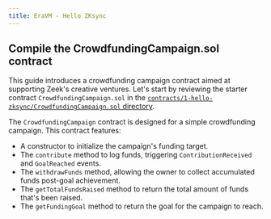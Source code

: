 ```yaml
---
title: EraVM - Hello ZKsync
---
```


## Compile the CrowdfundingCampaign.sol contract

This guide introduces a crowdfunding campaign contract aimed at supporting Zeek's creative ventures.
Let's start by reviewing the starter contract `CrowdfundingCampaign.sol` in the
[`contracts/1-hello-zksync/CrowdfundingCampaign.sol` directory][crowdfunding-campaign-sol].

The `CrowdfundingCampaign` contract is designed for a simple crowdfunding campaign.
This contract features:

- A constructor to initialize the campaign's funding target.
- The `contribute` method to log funds, triggering `ContributionReceived` and `GoalReached` events.
- The `withdrawFunds` method, allowing the owner to collect accumulated funds post-goal achievement.
- The `getTotalFundsRaised` method to return the total amount of funds that's been raised.
- The `getFundingGoal` method to return the goal for the campaign to reach.

[crowdfunding-campaign-sol]: https://github.com/matter-labs/zksync-contract-templates/blob/main/templates/101/eravm/contracts/1-hello-zksync/CrowdfundingCampaign.sol
